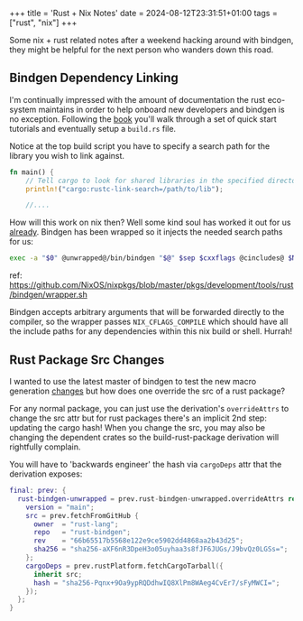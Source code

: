 +++
title = 'Rust + Nix Notes'
date = 2024-08-12T23:31:51+01:00
tags = ["rust", "nix"]
+++

Some nix + rust related notes after a weekend hacking around with bindgen,
they might be helpful for the next person who wanders down this road.

##  Bindgen Dependency Linking

I'm continually impressed with the amount of documentation the rust eco-system maintains in order to help onboard 
new developers and bindgen is no exception. Following the [book](https://github.com/rust-lang/rust-bindgen/blob/main/book)
you'll walk through a set of quick start tutorials and eventually setup a `build.rs` file.

Notice at the top build script you have to specify a search path for the library you wish to link against.

```rust
fn main() {
    // Tell cargo to look for shared libraries in the specified directory
    println!("cargo:rustc-link-search=/path/to/lib");

    //.... 
```

How will this work on nix then? Well some kind soul has worked it out for us [already](https://github.com/NixOS/nixpkgs/blob/master/pkgs/development/tools/rust/bindgen/default.nix).
Bindgen has been wrapped so it injects the needed search paths for us:

```sh
exec -a "$0" @unwrapped@/bin/bindgen "$@" $sep $cxxflags @cincludes@ $NIX_CFLAGS_COMPILE
```
ref: https://github.com/NixOS/nixpkgs/blob/master/pkgs/development/tools/rust/bindgen/wrapper.sh

Bindgen accepts arbitrary arguments that will be forwarded directly to the compiler, so the wrapper passes `NIX_CFLAGS_COMPILE`
which should have all the include paths for any dependencies within this nix build or shell. Hurrah!

## Rust Package Src Changes

I wanted to use the latest master of bindgen to test the new macro generation [changes](https://github.com/rust-lang/rust-bindgen/pull/2779) but 
how does one override the src of a rust package?

For any normal package, you can just use the derivation's `overrideAttrs` to change the src attr but for rust packages there's
an implicit 2nd step: updating the cargo hash! 
When you change the src, you may also be changing the dependent crates so the build-rust-package derivation will rightfully complain.

You will have to 'backwards engineer' the hash via `cargoDeps` attr that the derivation exposes:

```nix
final: prev: {
  rust-bindgen-unwrapped = prev.rust-bindgen-unwrapped.overrideAttrs rec { 
    version = "main";
    src = prev.fetchFromGitHub {
      owner  = "rust-lang";
      repo   = "rust-bindgen";
      rev    = "66b65517b5568e122e9ce5902dd4868aa2b43d25";
      sha256 = "sha256-aXF6nR3DpeH3o05uyhaa3s8fJF6JUGs/J9bvQz0LGSs=";
    };
    cargoDeps = prev.rustPlatform.fetchCargoTarball({ 
      inherit src; 
      hash = "sha256-Pqnx+9Oa9ypRQDdhwIQ8XlPm8WAeg4CvEr7/sFyMWCI=";
    });
  };
}
```
